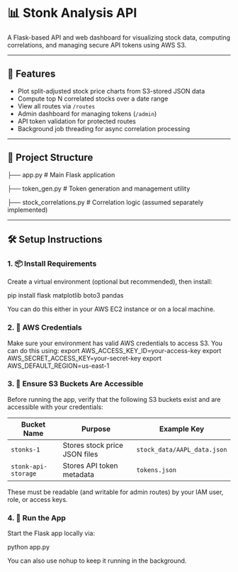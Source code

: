# 📊 Stonk Analysis API

A Flask-based API and web dashboard for visualizing stock data, computing correlations, and managing secure API tokens using AWS S3.

---

## 🚀 Features

- Plot split-adjusted stock price charts from S3-stored JSON data
- Compute top N correlated stocks over a date range
- View all routes via `/routes`
- Admin dashboard for managing tokens (`/admin`)
- API token validation for protected routes
- Background job threading for async correlation processing

---

## 📁 Project Structure
├── app.py # Main Flask application

├── token_gen.py # Token generation and management utility

├── stock_correlations.py # Correlation logic (assumed separately implemented)

---

## 🛠️ Setup Instructions

### 1. 📦 Install Requirements

Create a virtual environment (optional but recommended), then install:

pip install flask matplotlib boto3 pandas

You can do this either in your AWS EC2 instance or on a local machine.

### 2. 🔐 AWS Credentials
Make sure your environment has valid AWS credentials to access S3. You can do this using:
export AWS_ACCESS_KEY_ID=your-access-key
export AWS_SECRET_ACCESS_KEY=your-secret-key
export AWS_DEFAULT_REGION=us-east-1

### 3. 📂 Ensure S3 Buckets Are Accessible

Before running the app, verify that the following S3 buckets exist and are accessible with your credentials:

| Bucket Name          | Purpose                        | Example Key                             |
|----------------------|--------------------------------|------------------------------------------|
| `stonks-1`           | Stores stock price JSON files  | `stock_data/AAPL_data.json`              |
| `stonk-api-storage`  | Stores API token metadata      | `tokens.json`                            |

These must be readable (and writable for admin routes) by your IAM user, role, or access keys.

### 4. 🧪 Run the App

Start the Flask app locally via:

python app.py

You can also use nohup to keep it running in the background.

